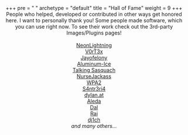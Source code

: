 +++
pre = "<i class='fas fa-trophy'></i> "
archetype = "default"
title = "Hall of Fame"
weight = 9
+++

People who helped, developed or contributed in other ways get honored here. I want to personally thank you!
Some people made software, which you can use right now. To see their work check out the 3rd-party Images/Plugins pages!
<br></br>

[NeonLightning](https://github.com/NeonLightning)

[V0rT3x](https://github.com/V0r-T3x)

[Jayofelony](https://github.com/jayofelony)

[Aluminum-Ice](https://github.com/aluminum-ice)

[Talking Sasquach](https://github.com/skizzophrenic)

[NurseJackass](https://github.com/Sniffleupagus)

[WPA2](https://github.com/wpa-2)

[S4ntr3ri4](https://www.reddit.com/u/S4nt3ri4)

[dylan.at](https://dylan.at)

[Aleda](https://github.com/renewedbullet)

[Dal](https://github.com/Fikolmij/)

[Rai](https://github.com/rai68)

[dj1ch](https://github.com/dj1ch)

_and many others..._

<style>
p {
  text-align: center;
  margin: 0;
}
</style>